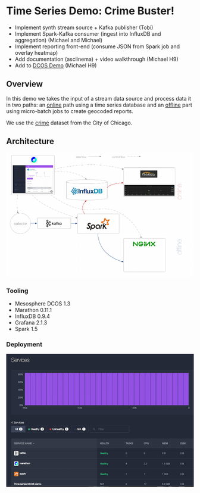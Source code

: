# Time Series Demo: Crime Buster!

- Implement synth stream source + Kafka publisher (Tobi)
- Implement Spark-Kafka consumer (ingest into InfluxDB and aggregation) (Michael and Michael)
- Implement reporting front-end (consume JSON from Spark job and overlay heatmap)
- Add documentation (asciinema) + video walkthrough (Michael H9)
- Add to [DCOS Demo](http://demo.datacenter-os.info/) (Michael H9)

## Overview

In this demo we takes the input of a stream data source and process data it in two paths: an [online](online/) path using a time series database and an [offline](offline/) part using micro-batch jobs to create geocoded reports.


We use the  [crime](https://data.cityofchicago.org/Public-Safety/Crimes-2001-to-present/ijzp-q8t2) dataset from the City of Chicago.

## Architecture

![Architecture](img/architecture.png)

### Tooling

- Mesosphere DCOS 1.3
- Marathon 0.11.1
- InfluxDB 0.9.4
- Grafana 2.1.3
- Spark 1.5

### Deployment

![Dcos Dashboard](img/dcos-dashboard.png)